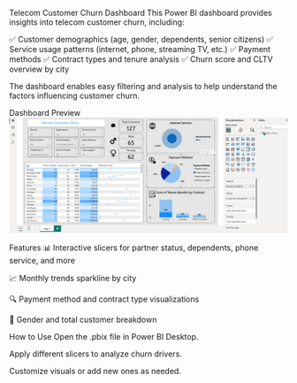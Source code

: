 Telecom Customer Churn Dashboard
This Power BI dashboard provides insights into telecom customer churn, including:

✅ Customer demographics (age, gender, dependents, senior citizens)
✅ Service usage patterns (internet, phone, streaming TV, etc.)
✅ Payment methods
✅ Contract types and tenure analysis
✅ Churn score and CLTV overview by city

The dashboard enables easy filtering and analysis to help understand the factors influencing customer churn.

Dashboard Preview
![Telecom Customer Churn Dashboard](dss_dashboard.png)

Features
📊 Interactive slicers for partner status, dependents, phone service, and more

📈 Monthly trends sparkline by city

🔍 Payment method and contract type visualizations

👤 Gender and total customer breakdown

How to Use
Open the .pbix file in Power BI Desktop.

Apply different slicers to analyze churn drivers.

Customize visuals or add new ones as needed.
